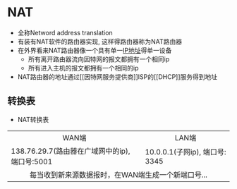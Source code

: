 # NAT

- 全称Netword address translation
- 有装有NAT软件的路由器实现, 这样得路由器称为NAT路由器
- 在外界看来NAT路由器像一个具有单一[IP地址](Network_IPAddress.md)得单一设备
  - 所有离开路由器流向因特网的报文都拥有一个相同ip 
  - 所有进入主机的报文都拥有一个相同的ip
- NAT路由器的地址通过[[因特网服务提供商]]ISP的[[DHCP]]服务得到地址

## 转换表

- NAT转换表
<table>
    <tr align="center">
        <td>WAN端</td>
        <td>LAN端</td>
    </tr>
    <tr>
        <td>138.76.29.7(路由器在广域网中的ip), 端口号:5001</td>
        <td>10.0.0.1(子网ip), 端口号: 3345</td>
    </tr>
    <tr align="center">
        <td colspan=2>每当收到新来源数据报时，在WAN端生成一个新端口号...</td>
    </tr>
</table>